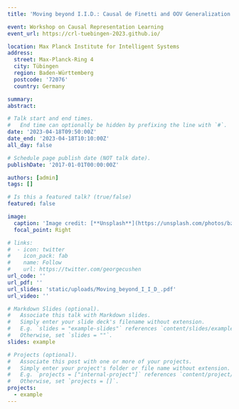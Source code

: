 ```yaml
---
title: 'Moving beyond I.I.D.: Causal de Finetti and OOV Generalization'

event: Workshop on Causal Representation Learning
event_url: https://crl-tuebingen-2023.github.io/

location: Max Planck Institute for Intelligent Systems
address:
  street: Max-Planck-Ring 4
  city: Tübingen
  region: Baden-Württemberg
  postcode: '72076'
  country: Germany

summary: 
abstract: 

# Talk start and end times.
#   End time can optionally be hidden by prefixing the line with `#`.
date: '2023-04-18T09:50:00Z'
date_end: '2023-04-18T10:10:00Z'
all_day: false

# Schedule page publish date (NOT talk date).
publishDate: '2017-01-01T00:00:00Z'

authors: [admin]
tags: []

# Is this a featured talk? (true/false)
featured: false

image:
  caption: 'Image credit: [**Unsplash**](https://unsplash.com/photos/bzdhc5b3Bxs)'
  focal_point: Right

# links:
#  - icon: twitter
#    icon_pack: fab
#    name: Follow
#    url: https://twitter.com/georgecushen
url_code: ''
url_pdf: ''
url_slides: 'static/uploads/Moving_beyond_I_I_D_.pdf'
url_video: ''

# Markdown Slides (optional).
#   Associate this talk with Markdown slides.
#   Simply enter your slide deck's filename without extension.
#   E.g. `slides = "example-slides"` references `content/slides/example-slides.md`.
#   Otherwise, set `slides = ""`.
slides: example

# Projects (optional).
#   Associate this post with one or more of your projects.
#   Simply enter your project's folder or file name without extension.
#   E.g. `projects = ["internal-project"]` references `content/project/deep-learning/index.md`.
#   Otherwise, set `projects = []`.
projects:
  - example
---
```

